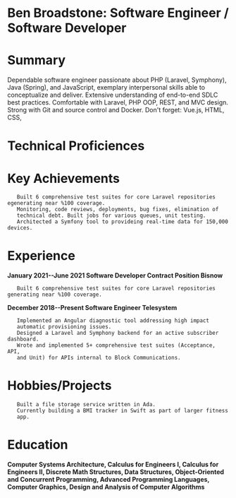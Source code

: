 # Ben Broadstone: Software Engineer / Software Developer

# Summary

Dependable software engineer passionate about PHP (Laravel, Symphony), Java (Spring), and
JavaScript, exemplary interpersonal skills able to conceptualize and deliver. Extensive
understanding of end-to-end SDLC best practices. Comfortable with Laravel, PHP OOP, REST,
and MVC design. Strong with Git and source control and Docker. Don't forget: Vue.js, HTML, CSS,

# Technical Proficiences

# Key Achievements

       Built 6 comprehensive test suites for core Laravel repositories egenerating near %100 coverage.
       Monitoring, code reviews, deployments, bug fixes, elimination of
       technical debt. Built jobs for various queues, unit testing.
       Architected a Symfony tool to provideing real-time data for 150,000 devices.

# Experience

**January 2021--June 2021 Software Developer Contract Position Bisnow**

       Built 6 comprehensive test suites for core Laravel repositories generating near %100 coverage. 
   
**December 2018--Present Software Engineer Telesystem**

       Implemented an Angular diagnostic tool addressing high impact
       automatic provisioning issues.
       Designed a Laravel and Symphony backend for an active subscriber dashboard.
       Wrote and implemented 5+ comprehensive test suites (Acceptance, API,
       and Unit) for APIs internal to Block Communications.

# Hobbies/Projects

       Built a file storage service written in Ada.
       Currently building a BMI tracker in Swift as part of larger fitness
       app.

# Education

**Computer Systems Architecture, Calculus for Engineers I, Calculus for
Engineers II, Discrete Math Structures, Data Structures, Object-Oriented
and Concurrent Programming, Advanced Programming Languages, Computer
Graphics, Design and Analysis of Computer Algorithms**
